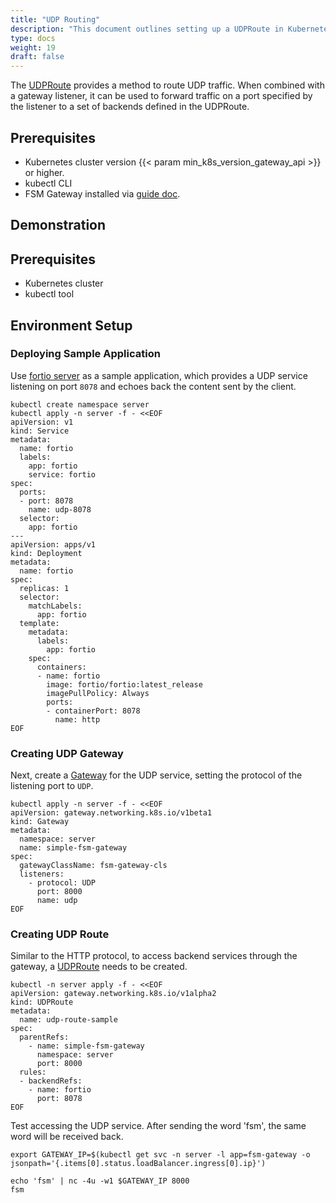 ```yaml
---
title: "UDP Routing"
description: "This document outlines setting up a UDPRoute in Kubernetes to route UDP traffic through an FSM Gateway, using Fortio server as a sample application."
type: docs
weight: 19
draft: false
---
```


The [UDPRoute](https://gateway-api.sigs.k8s.io/reference/spec/#gateway.networking.k8s.io/v1alpha2.UDPRoute) provides a method to route UDP traffic. When combined with a gateway listener, it can be used to forward traffic on a port specified by the listener to a set of backends defined in the UDPRoute.

## Prerequisites

- Kubernetes cluster version {{< param min_k8s_version_gateway_api >}} or higher.
- kubectl CLI
- FSM Gateway installed via [guide doc](/guides/traffic_management/ingress/fsm_gateway/installation).

## Demonstration

## Prerequisites

- Kubernetes cluster
- kubectl tool

## Environment Setup

### Deploying Sample Application

Use [fortio server](https://github.com/fortio/fortio) as a sample application, which provides a UDP service listening on port `8078` and echoes back the content sent by the client.

```shell
kubectl create namespace server
kubectl apply -n server -f - <<EOF
apiVersion: v1
kind: Service
metadata:
  name: fortio
  labels:
    app: fortio
    service: fortio
spec:
  ports:
  - port: 8078
    name: udp-8078
  selector:
    app: fortio
---
apiVersion: apps/v1
kind: Deployment
metadata:
  name: fortio
spec:
  replicas: 1
  selector:
    matchLabels:
      app: fortio
  template:
    metadata:
      labels:
        app: fortio
    spec:
      containers:
      - name: fortio
        image: fortio/fortio:latest_release
        imagePullPolicy: Always
        ports:
        - containerPort: 8078
          name: http
EOF
```

### Creating UDP Gateway

Next, create a [Gateway](https://gateway-api.sigs.k8s.io/reference/spec/#gateway.networking.k8s.io/v1alpha2.Gateway) for the UDP service, setting the protocol of the listening port to `UDP`.

```shell
kubectl apply -n server -f - <<EOF
apiVersion: gateway.networking.k8s.io/v1beta1
kind: Gateway
metadata:
  namespace: server
  name: simple-fsm-gateway
spec:
  gatewayClassName: fsm-gateway-cls
  listeners:
    - protocol: UDP
      port: 8000
      name: udp
EOF
```

### Creating UDP Route

Similar to the HTTP protocol, to access backend services through the gateway, a [UDPRoute](https://gateway-api.sigs.k8s.io/reference/spec/#gateway.networking.k8s.io/v1alpha2.UDPRoute) needs to be created.

```shell
kubectl -n server apply -f - <<EOF
apiVersion: gateway.networking.k8s.io/v1alpha2
kind: UDPRoute
metadata:
  name: udp-route-sample
spec:
  parentRefs:
    - name: simple-fsm-gateway
      namespace: server
      port: 8000
  rules:
  - backendRefs:
    - name: fortio
      port: 8078
EOF
```

Test accessing the UDP service. After sending the word 'fsm', the same word will be received back.

```shell
export GATEWAY_IP=$(kubectl get svc -n server -l app=fsm-gateway -o jsonpath='{.items[0].status.loadBalancer.ingress[0].ip}')

echo 'fsm' | nc -4u -w1 $GATEWAY_IP 8000
fsm
```